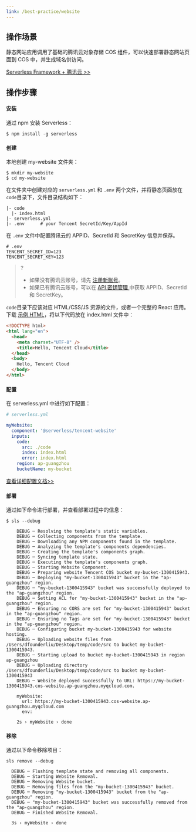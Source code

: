 ```yaml
---
link: /best-practice/website
---
```


## 操作场景

静态网站应用调用了基础的腾讯云对象存储 COS 组件，可以快速部署静态网站页面到 COS 中，并生成域名供访问。

[Serverless Framework + 腾讯云 >>](http://serverless.com)

## 操作步骤

#### 安装

通过 npm 安装 Serverless：

```console
$ npm install -g serverless
```

#### 创建

本地创建 my-website 文件夹：

```console
$ mkdir my-website
$ cd my-website
```

在文件夹中创建对应的 `serverless.yml` 和 `.env` 两个文件，并将静态页面放在`code`目录下，文件目录结构如下：

```
|- code
  |- index.html
|- serverless.yml
|- .env      # your Tencent SecretId/Key/AppId

```

在 `.env` 文件中配置腾讯云的 APPID、SecretId 和 SecretKey 信息并保存。

```
# .env
TENCENT_SECRET_ID=123
TENCENT_SECRET_KEY=123
```

> ?
>
> - 如果没有腾讯云账号，请先 [注册新账号](https://cloud.tencent.com/register)。
> - 如果已有腾讯云账号，可以在 [API 密钥管理
>   ](https://console.cloud.tencent.com/cam/capi) 中获取 APPID、SecretId 和 SecretKey。

`code`目录下应该对应 HTML/CSS/JS 资源的文件，或者一个完整的 React 应用。
下载 [示例 HTML](https://tinatest-1251971143.cos.ap-beijing.myqcloud.com/index.html)，将以下代码放在 index.html 文件中：

```html
<!DOCTYPE html>
<html lang="en">
  <head>
    <meta charset="UTF-8" />
    <title>Hello, Tencent Cloud</title>
  </head>
  <body>
    Hello, Tencent Cloud
  </body>
</html>
```

#### 配置

在 serverless.yml 中进行如下配置：

```yml
# serverless.yml

myWebsite:
  component: '@serverless/tencent-website'
  inputs:
    code:
      src: ./code
      index: index.html
      error: index.html
    region: ap-guangzhou
    bucketName: my-bucket
```

[查看详细配置文档>>](https://github.com/serverless-tencent/tencent-website/blob/master/docs/configure.md)

#### 部署

通过如下命令进行部署，并查看部署过程中的信息：

```console
$ sls --debug

    DEBUG ─ Resolving the template's static variables.
    DEBUG ─ Collecting components from the template.
    DEBUG ─ Downloading any NPM components found in the template.
    DEBUG ─ Analyzing the template's components dependencies.
    DEBUG ─ Creating the template's components graph.
    DEBUG ─ Syncing template state.
    DEBUG ─ Executing the template's components graph.
    DEBUG ─ Starting Website Component.
    DEBUG ─ Preparing website Tencent COS bucket my-bucket-1300415943.
    DEBUG ─ Deploying "my-bucket-1300415943" bucket in the "ap-guangzhou" region.
    DEBUG ─ "my-bucket-1300415943" bucket was successfully deployed to the "ap-guangzhou" region.
    DEBUG ─ Setting ACL for "my-bucket-1300415943" bucket in the "ap-guangzhou" region.
    DEBUG ─ Ensuring no CORS are set for "my-bucket-1300415943" bucket in the "ap-guangzhou" region.
    DEBUG ─ Ensuring no Tags are set for "my-bucket-1300415943" bucket in the "ap-guangzhou" region.
    DEBUG ─ Configuring bucket my-bucket-1300415943 for website hosting.
    DEBUG ─ Uploading website files from /Users/dfounderliu/Desktop/temp/code/src to bucket my-bucket-1300415943.
    DEBUG ─ Starting upload to bucket my-bucket-1300415943 in region ap-guangzhou
    DEBUG ─ Uploading directory /Users/dfounderliu/Desktop/temp/code/src to bucket my-bucket-1300415943
    DEBUG ─ Website deployed successfully to URL: https://my-bucket-1300415943.cos-website.ap-guangzhou.myqcloud.com.

    myWebsite:
      url: https://my-bucket-1300415943.cos-website.ap-guangzhou.myqcloud.com
      env:

    2s › myWebsite › done

```

#### 移除

通过以下命令移除项目：

```console
sls remove --debug

  DEBUG ─ Flushing template state and removing all components.
  DEBUG ─ Starting Website Removal.
  DEBUG ─ Removing Website bucket.
  DEBUG ─ Removing files from the "my-bucket-1300415943" bucket.
  DEBUG ─ Removing "my-bucket-1300415943" bucket from the "ap-guangzhou" region.
  DEBUG ─ "my-bucket-1300415943" bucket was successfully removed from the "ap-guangzhou" region.
  DEBUG ─ Finished Website Removal.

  3s › myWebsite › done
```
